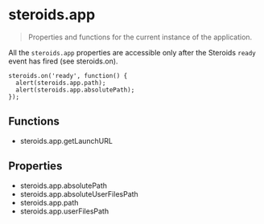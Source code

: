 # steroids.app

  > Properties and functions for the current instance of the application.

All the `steroids.app` properties are accessible only after the Steroids `ready` event has fired (see steroids.on).

    steroids.on('ready', function() {
      alert(steroids.app.path);
      alert(steroids.app.absolutePath);
    });


## Functions
- steroids.app.getLaunchURL

## Properties
- steroids.app.absolutePath
- steroids.app.absoluteUserFilesPath
- steroids.app.path
- steroids.app.userFilesPath
